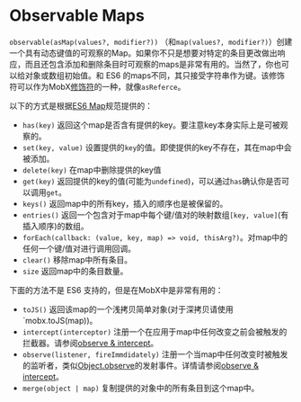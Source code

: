 # Observable Maps

`observable(asMap(values?, modifier?))` （和`map(values?, modifier?)`）创建一个具有动态键值的可观察的Map。如果你不只是想要对特定的条目更改做出响应，而且还包含添加和删除条目时可观察的maps是非常有用的。当然了，你也可以给对象或数组初始值。和 ES6 的maps不同，其只接受字符串作为键。该修饰符可以作为MobX[修饰符](modifiers.md)的一种，就像`asReferce`。

以下的方式是根据[ES6 Map](https://developer.mozilla.org/en-US/docs/Web/JavaScript/Reference/Global_Objects/Map)规范提供的：

* `has(key)` 返回这个map是否含有提供的key。要注意key本身实际上是可被观察的。
* `set(key, value)` 设置提供的`key`的值。即使提供的key不存在，其在map中会被添加。
* `delete(key)` 在map中删除提供的key值
* `get(key)` 返回提供的key的值(可能为`undefined`)，可以通过`has`确认你是否可以调用`get`。
* `keys()` 返回map中的所有key，插入的顺序也是被保留的。
* `entries()` 返回一个包含对于map中每个键/值对的映射数组`[key, value]`(有插入顺序)的数组。
* `forEach(callback: (value, key, map) => void, thisArg?)`。对map中的任何一个键/值对进行调用回调。
* `clear()` 移除map中所有条目。
* `size` 返回map中的条目数量。

下面的方法不是 ES6 支持的，但是在MobX中是非常有用的：

* `toJS()` 返回该map的一个浅拷贝简单对象(对于深拷贝请使用`mobx.toJS(map))。
* `intercept(interceptor)` 注册一个在应用于map中任何改变之前会被触发的拦截器。请参阅[observe & intercept](observe.md)。
* `observe(listener, fireImmdidately)` 注册一个当map中任何改变时被触发的监听者，类似[Object.observe](https://developer.mozilla.org/en-US/docs/Web/JavaScript/Reference/Global_Objects/Object/observe)的发射事件。详情请参阅[observe & intercept](observe.md)。
* `merge(object | map)` 复制提供的对象中的所有条目到这个map中。